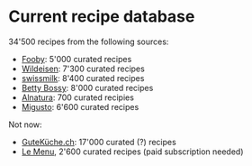# Current recipe database

34'500 recipes from the following sources:

* [Fooby](https://fooby.ch/de/suche.html): 5'000 curated recipes
* [Wildeisen](https://www.wildeisen.ch/suche/rezepte): 7'300 curated recipes
* [swissmilk](https://www.swissmilk.ch/de/rezepte-kochideen/): 8'400 curated recipes
* [Betty Bossy](https://www.bettybossi.ch/de/Rezept/List): 8'000 curated recipes
* [Alnatura](https://www.alnatura.ch/de/kochen/rezeptefilter.html): 700 curated recipies
* [Migusto](https://migusto.migros.ch/de/rezept-uebersicht.html): 6'600 curated recipes

Not now:

* [GuteKüche.ch](https://www.gutekueche.ch/rezeptsuche?s=&order_by=name&p=1): 17'000 curated (?) recipes
* [Le Menu](https://rezepte.lemenu.ch/), 2'600 curated recipes (paid subscription needed)
